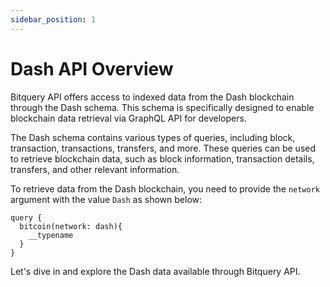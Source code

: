 ```yaml
---
sidebar_position: 1
---
```

# Dash API Overview

Bitquery API offers access to indexed data from the Dash blockchain through the Dash schema. This schema is specifically designed to enable blockchain data retrieval via GraphQL API for developers.

The Dash schema contains various types of queries, including block, transaction, transactions, transfers, and more. These queries can be used to retrieve blockchain data, such as block information, transaction details, transfers, and other relevant information.

To retrieve data from the Dash blockchain, you need to provide the `network` argument with the value `Dash` as shown below:

```
query {
  bitcoin(network: dash){
    __typename
  }
}
```

Let's dive in and explore the Dash data available through Bitquery API.